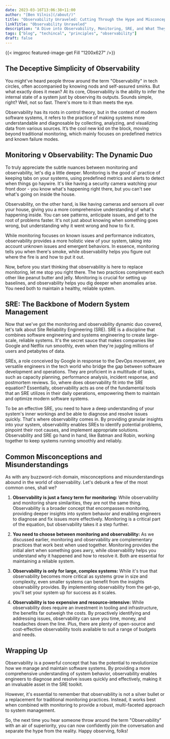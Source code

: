 ```yaml
---
date: 2023-03-16T13:06:38+11:00
author: "[Ben Vilnis](/about/)"
title: "Observability Unraveled: Cutting Through the Hype and Misconceptions"
linkTitle: "Observability Unraveled"
description: "A Dive into Observability, Monitoring, SRE, and What They Really Mean for Your Systems."
tags: ["blog", "techincal", "principles", "observability"]
draft: false
---
```


<div class="center-text">

  {{< imgproc featured-image-get Fill "1200x627" />}}

  ## The Deceptive Simplicity of Observability
  You might've heard people throw around the term "Observability" in tech circles, often accompanied by knowing nods and self-assured smirks. But what exactly does it mean? At its core, Observability is the ability to infer the internal state of a system just by observing its outputs. Sounds simple, right? Well, not so fast. There's more to it than meets the eye.

  Observability has its roots in control theory, but in the context of modern software systems, it refers to the practice of making systems more understandable and diagnosable by collecting, analyzing, and visualizing data from various sources. It’s the cool new kid on the block, moving beyond traditional monitoring, which mainly focuses on predefined metrics and known failure modes.

  ## Monitoring v Observability: The Dynamic Duo
  To truly appreciate the subtle nuances between monitoring and observability, let's dig a little deeper. Monitoring is the good ol' practice of keeping tabs on your systems, using predefined metrics and alerts to detect when things go haywire. It's like having a security camera watching your front door - you know what's happening right there, but you can't see what's going on inside the house.

  Observability, on the other hand, is like having cameras and sensors all over your house, giving you a more comprehensive understanding of what's happening inside. You can see patterns, anticipate issues, and get to the root of problems faster. It's not just about knowing when something goes wrong, but understanding why it went wrong and how to fix it.

  While monitoring focuses on known issues and performance indicators, observability provides a more holistic view of your system, taking into account unknown issues and emergent behaviors. In essence, monitoring tells you when there's smoke, while observability helps you figure out where the fire is and how to put it out.

  Now, before you start thinking that observability is here to replace monitoring, let me stop you right there. The two practices complement each other like peanut butter and jelly. Monitoring is crucial for setting up baselines, and observability helps you dig deeper when anomalies arise. You need both to maintain a healthy, reliable system.

  ## SRE: The Backbone of Modern System Management
  Now that we've got the monitoring and observability dynamic duo covered, let's talk about Site Reliability Engineering (SRE). SRE is a discipline that combines software engineering and systems engineering to create large-scale, reliable systems. It's the secret sauce that makes companies like Google and Netflix run smoothly, even when they're juggling millions of users and petabytes of data.

  SREs, a role conceived by Google in response to the DevOps movement, are versatile engineers in the tech world who bridge the gap between software development and operations. They are proficient in a multitude of tasks, such as capacity planning, performance analysis, incident response, and postmortem reviews. So, where does observability fit into the SRE equation? Essentially, observability acts as one of the fundamental tools that an SRE utilizes in their daily operations, empowering them to maintain and optimize modern software systems.

  To be an effective SRE, you need to have a deep understanding of your system's inner workings and be able to diagnose and resolve issues quickly. That's where observability comes in. By providing granular insights into your system, observability enables SREs to identify potential problems, pinpoint their root causes, and implement appropriate solutions. Observability and SRE go hand in hand, like Batman and Robin, working together to keep systems running smoothly and reliably.

  ## Common Misconceptions and Misunderstandings
  As with any buzzword-rich domain, misconceptions and misunderstandings abound in the world of observability. Let's debunk a few of the most common ones, shall we?

  1. **Observability is just a fancy term for monitoring:** While observability and monitoring share similarities, they are not the same thing. Observability is a broader concept that encompasses monitoring, providing deeper insights into system behavior and enabling engineers to diagnose and fix issues more effectively. Monitoring is a critical part of the equation, but observability takes it a step further.

  2. **You need to choose between monitoring and observability:** As we discussed earlier, monitoring and observability are complementary practices that work best when used together. Monitoring provides the initial alert when something goes awry, while observability helps you understand why it happened and how to resolve it. Both are essential for maintaining a reliable system.

  3. **Observability is only for large, complex systems:** While it's true that observability becomes more critical as systems grow in size and complexity, even smaller systems can benefit from the insights observability provides. By implementing observability from the get-go, you'll set your system up for success as it scales.

  4. **Observability is too expensive and resource-intensive:** While observability does require an investment in tooling and infrastructure, the benefits far outweigh the costs. By proactively identifying and addressing issues, observability can save you time, money, and headaches down the line. Plus, there are plenty of open-source and cost-effective observability tools available to suit a range of budgets and needs.

  ## Wrapping Up
  Observability is a powerful concept that has the potential to revolutionize how we manage and maintain software systems. By providing a more comprehensive understanding of system behavior, observability enables engineers to diagnose and resolve issues quickly and effectively, making it an invaluable asset in the SRE toolkit.

  However, it's essential to remember that observability is not a silver bullet or a replacement for traditional monitoring practices. Instead, it works best when combined with monitoring to provide a robust, multi-faceted approach to system management.

  So, the next time you hear someone throw around the term "Observability" with an air of superiority, you can now confidently join the conversation and separate the hype from the reality. Happy observing, folks!

</div>
